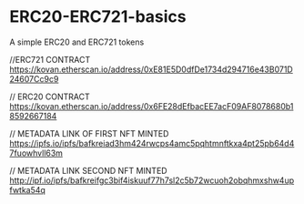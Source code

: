 # ERC20-ERC721-basics
A simple ERC20 and ERC721 tokens

//ERC721 CONTRACT
https://kovan.etherscan.io/address/0xE81E5D0dfDe1734d294716e43B071D24607Cc9c9

// ERC20 CONTRACT
https://kovan.etherscan.io/address/0x6FE28dEfbacEE7acF09AF8078680b18592667184

// METADATA LINK OF FIRST NFT MINTED
https://ipfs.io/ipfs/bafkreiad3hm424rwcps4amc5pqhtmnftkxa4pt25pb64d47fuowhvll63m

// METADATA LINK SECOND NFT MINTED
http://ipf.io/ipfs/bafkreifgc3bif4iskuuf77h7sl2c5b72wcuoh2obqhmxshw4upfwtka54q

